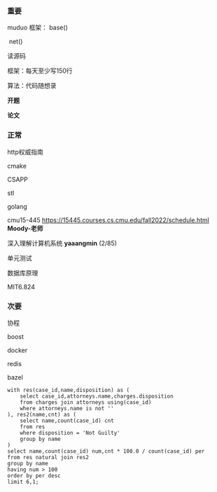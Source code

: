 

### 重要

muduo 框架：	base()

​							  net()

读源码

框架：每天至少写150行

算法：代码随想录

**开题**

**论文**


### 正常

http权威指南

cmake

CSAPP

stl

golang

cmu15-445 https://15445.courses.cs.cmu.edu/fall2022/schedule.html **Moody-老师**

深入理解计算机系统 **yaaangmin** (2/85)

单元测试

数据库原理

MIT6.824

### 次要

协程

boost

docker

redis

bazel



```sqlite
with res(case_id,name,disposition) as (
	select case_id,attorneys.name,charges.disposition
    from charges join attorneys using(case_id)
    where attorneys.name is not ''
), res2(name,cnt) as (
	select name,count(case_id) cnt
    from res
    where disposition = 'Not Guilty'
    group by name
)
select name,count(case_id) num,cnt * 100.0 / count(case_id) per
from res natural join res2
group by name
having num > 100
order by per desc
limit 6,1;

```

